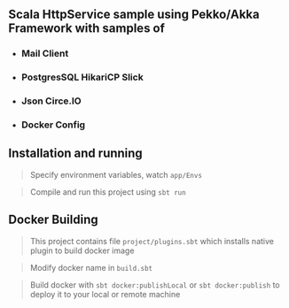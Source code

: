 ## Scala HttpService sample using Pekko/Akka Framework with samples of
- ### Mail Client
- ### PostgresSQL HikariCP Slick
- ### Json Circe.IO
- ### Docker Config


## Installation and running

>Specify environment variables, watch `app/Envs`

>Compile and run this project using `sbt run`

## Docker Building

>This project contains file `project/plugins.sbt` which installs native plugin to build docker image

>Modify docker name in `build.sbt`

>Build docker with `sbt docker:publishLocal` or `sbt docker:publish` to deploy it to your local or remote machine
